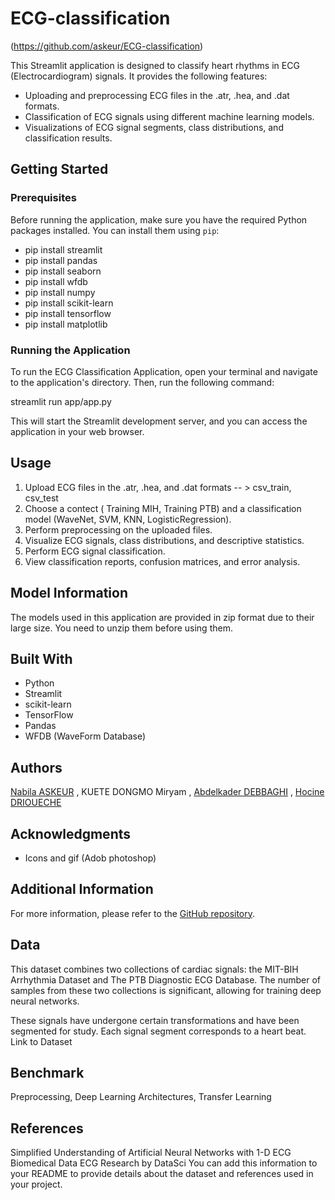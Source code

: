 # ECG-classification

(https://github.com/askeur/ECG-classification)


This Streamlit application is designed to classify heart rhythms in ECG (Electrocardiogram) signals. It provides the following features:

- Uploading and preprocessing ECG files in the .atr, .hea, and .dat formats.
- Classification of ECG signals using different machine learning models.
- Visualizations of ECG signal segments, class distributions, and classification results.

## Getting Started

### Prerequisites

Before running the application, make sure you have the required Python packages installed. You can install them using `pip`:
- pip install streamlit
- pip install pandas
- pip install seaborn
- pip install wfdb
- pip install numpy
- pip install scikit-learn
- pip install tensorflow
- pip install matplotlib



### Running the Application

To run the ECG Classification Application, open your terminal and navigate to the application's directory. Then, run the following command:

streamlit run app/app.py 


This will start the Streamlit development server, and you can access the application in your web browser.

## Usage

1. Upload ECG files in the .atr, .hea, and .dat formats -- > csv_train, csv_test
2. Choose a contect ( Training MIH, Training PTB) and a classification model (WaveNet, SVM, KNN, LogisticRegression).
3. Perform preprocessing on the uploaded files.
4. Visualize ECG signals, class distributions, and descriptive statistics.
5. Perform ECG signal classification.
6. View classification reports, confusion matrices, and error analysis.

## Model Information
The models used in this application are provided in zip format due to their large size. You need to unzip them before using them.

## Built With

- Python
- Streamlit
- scikit-learn
- TensorFlow
- Pandas
- WFDB (WaveForm Database)

## Authors

[Nabila ASKEUR](https://www.linkedin.com/in/nabila-askeur-b120334a/) , KUETE DONGMO Miryam , [Abdelkader DEBBAGHI](https://www.linkedin.com/in/debbaghi-abdelkader-84840810/) , [Hocine DRIOUECHE](https://www.linkedin.com/in/hocine-drioueche-93b65b27/)


## Acknowledgments

- Icons and gif (Adob photoshop)  

## Additional Information

For more information, please refer to the [GitHub repository](https://github.com/askeur/ECG-classification).

## Data

This dataset combines two collections of cardiac signals: the MIT-BIH Arrhythmia Dataset and The PTB Diagnostic ECG Database. The number of samples from these two collections is significant, allowing for training deep neural networks.

These signals have undergone certain transformations and have been segmented for study. Each signal segment corresponds to a heart beat.
Link to Dataset

## Benchmark
Preprocessing, Deep Learning Architectures, Transfer Learning

## References

Simplified Understanding of Artificial Neural Networks with 1-D ECG Biomedical Data
ECG Research by DataSci
You can add this information to your README to provide details about the dataset and references used in your project.


